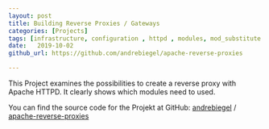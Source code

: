 ```yaml
---
layout: post
title: Building Reverse Proxies / Gateways
categories: [Projects]
tags: [infrastructure, configuration , httpd , modules, mod_substitute , mod_proxy_html, mod_proxy]
date:   2019-10-02
github_url: https://github.com/andrebiegel/apache-reverse-proxies

---
```


This Project examines the possibilities to create a reverse proxy with Apache HTTPD. It clearly shows which modules need to used.


You can find the source code for the Projekt at GitHub:
[andrebiegel](https://github.com/andrebiegel) / [apache-reverse-proxies](https://github.com/andrebiegel/apache-reverse-proxies)


